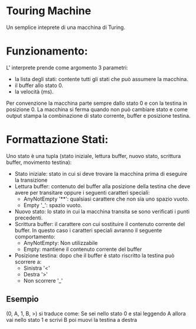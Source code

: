 # Touring Machine
Un semplice inteprete di una macchina di Turing.

# Funzionamento:
L' interprete prende come argomento 3 parametri: 
* la lista degli stati: contente tutti gli stati che può assumere la macchina. 
* il buffer allo stato 0.
* la velocità (ms).

Per convenzione la macchina parte sempre dallo stato 0 e con la testina in posizione 0.
La macchina si ferma quando non può cambiare stato e come output stampa la combinazione di stato corrente, buffer e posizione testina.

# Formattazione Stati:

Uno stato è una tupla (stato iniziale, lettura buffer, nuovo stato, scrittura buffer, movimento testina):

* Stato iniziale: stato in cui si deve trovare la macchina prima di eseguire la transizione
* Lettura buffer: contenuto del buffer alla posizione della testina che deve avere per transitare oppure i seguenti caratteri speciali:
  * AnyNotEmpty '**': qualsiasi carattere che non sia uno spazio vuoto.
  * Empty '_': spazio vuoto.
* Nuovo stato: lo stato in cui la macchina transita se sono verificati i punti precedenti.
* Scrittura buffer: il carattere con cui sostituire il contenuto corrente del buffer. In questo caso i caratteri speciali avranno il seguente comportamento:
  * AnyNotEmpty: Non utilizzabile
  * Empty: mantiene il contenuto corrente del buffer
* Posizione testina: dopo che il buffer è stato riscritto la testina può scorrere a:
  * Sinistra '<'
  * Destra '>'
  * Non scorrere '_'

## Esempio

(0, A, 1, B, >) si traduce come: Se sei nello stato 0 e stai leggendo A allora vai nello stato 1 e scrivi B poi muovi la testina a destra
